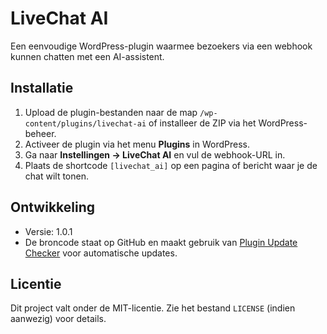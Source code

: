 # LiveChat AI

Een eenvoudige WordPress-plugin waarmee bezoekers via een webhook kunnen chatten met een AI-assistent.

## Installatie
1. Upload de plugin-bestanden naar de map `/wp-content/plugins/livechat-ai` of installeer de ZIP via het WordPress-beheer.
2. Activeer de plugin via het menu **Plugins** in WordPress.
3. Ga naar **Instellingen → LiveChat AI** en vul de webhook-URL in.
4. Plaats de shortcode `[livechat_ai]` op een pagina of bericht waar je de chat wilt tonen.

## Ontwikkeling
- Versie: 1.0.1
- De broncode staat op GitHub en maakt gebruik van [Plugin Update Checker](https://github.com/YahnisElsts/plugin-update-checker) voor automatische updates.

## Licentie
Dit project valt onder de MIT-licentie. Zie het bestand `LICENSE` (indien aanwezig) voor details.
